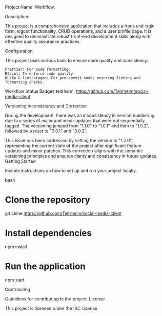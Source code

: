 Project Name: Workflow.

Description:

This project is a comprehensive application that includes a front-end login form, logout functionality, CRUD operations, and a user profile page. It is designed to demonstrate robust front-end development skills along with effective quality assurance practices.

Configuration

This project uses various tools to ensure code quality and consistency:

    Prettier: For code formatting.
    ESLint: To enforce code quality.
    Husky & lint-staged: For pre-commit hooks ensuring linting and formatting checks.

Workflow Status Badges
teitrheim. https://github.com/Teitrheim/social-media-client

Versioning Inconsistency and Correction

During the development, there was an inconsistency in version numbering due to a series of major and minor updates that were not sequentially tagged. The versioning jumped from "1.1.0" to "1.0.1" and then to "1.0.2", followed by a reset to "0.0.1" and "0.0.2".

This issue has been addressed by setting the version to "1.2.0", representing the current state of the project after significant feature updates and minor patches. This correction aligns with the semantic versioning principles and ensures clarity and consistency in future updates.
Getting Started

Include instructions on how to set up and run your project locally.

bash

# Clone the repository

git clone https://github.com/Teitrheim/social-media-client

# Install dependencies

npm install

# Run the application

npm start

Contributing

Guidelines for contributing to the project.
License

This project is licensed under the ISC License.
